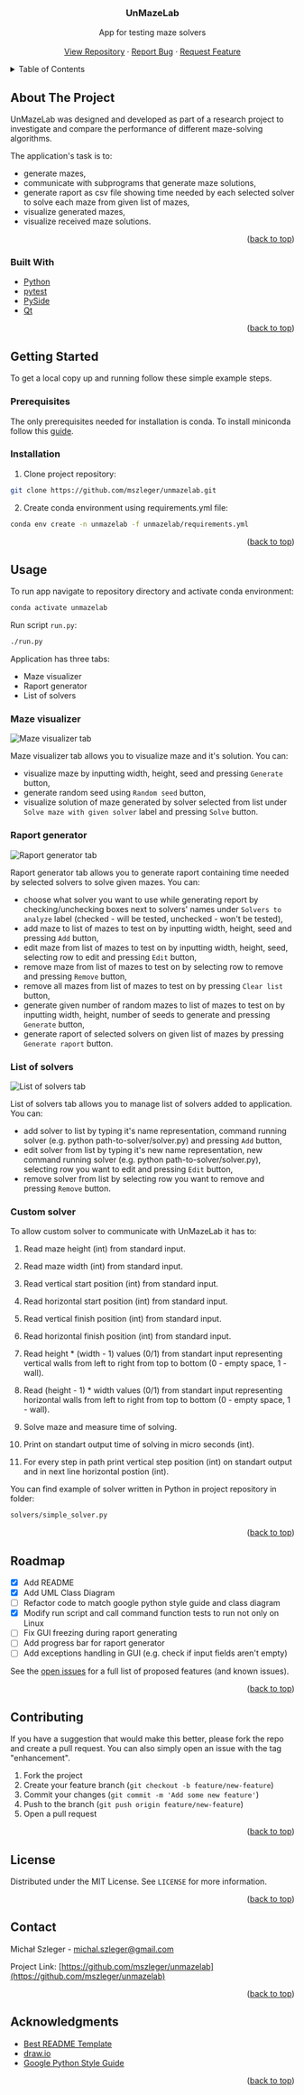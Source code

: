 <a id="readme-top"></a>



<!-- HEADING -->
<br />
<div align="center">
  <h3 align="center">UnMazeLab</h3>
  <p align="center">
    App for testing maze solvers
    <br />
    <br />
    <a href="https://github.com/mszleger/unmazelab">View Repository</a>
    ·
    <a href="https://github.com/mszleger/unmazelab/issues/new?labels=bug&template=bug-report---.md">Report Bug</a>
    ·
    <a href="https://github.com/mszleger/unmazelab/issues/new?labels=enhancement&template=feature-request---.md">Request Feature</a>
  </p>
</div>



<!-- TABLE OF CONTENTS -->
<details>
  <summary>Table of Contents</summary>
  <ol>
    <li>
      <a href="#about-the-project">About The Project</a>
      <ul>
        <li><a href="#built-with">Built With</a></li>
      </ul>
    </li>
    <li>
      <a href="#getting-started">Getting Started</a>
      <ul>
        <li><a href="#prerequisites">Prerequisites</a></li>
        <li><a href="#installation">Installation</a></li>
      </ul>
    </li>
    <li><a href="#usage">Usage</a></li>
      <ul>
        <li><a href="#maze-visualizer">Maze visualizer</a></li>
        <li><a href="#raport-generator">Raport generator</a></li>
        <li><a href="#list-of-solvers">List of solvers</a></li>
      </ul>
    <li><a href="#roadmap">Roadmap</a></li>
    <li><a href="#contributing">Contributing</a></li>
    <li><a href="#license">License</a></li>
    <li><a href="#contact">Contact</a></li>
    <li><a href="#acknowledgments">Acknowledgments</a></li>
  </ol>
</details>



<!-- ABOUT THE PROJECT -->
## About The Project

UnMazeLab was designed and developed as part of a research project to investigate and compare the performance of different maze-solving algorithms.

The application's task is to:
* generate mazes,
* communicate with subprograms that generate maze solutions,
* generate raport as csv file showing time needed by each selected solver to solve each maze from given list of mazes,
* visualize generated mazes,
* visualize received maze solutions.

<p align="right">(<a href="#readme-top">back to top</a>)</p>



### Built With

* [Python][Python-url]
* [pytest][pytest-url]
* [PySide][PySide-url]
* [Qt][Qt-url]

<p align="right">(<a href="#readme-top">back to top</a>)</p>



<!-- GETTING STARTED -->
## Getting Started

To get a local copy up and running follow these simple example steps.

### Prerequisites

The only prerequisites needed for installation is conda. To install miniconda follow this [guide][Miniconda-install-guide].

### Installation

1. Clone project repository:
  ```sh
  git clone https://github.com/mszleger/unmazelab.git
  ```

2. Create conda environment using requirements.yml file:
  ```sh
  conda env create -n unmazelab -f unmazelab/requirements.yml
  ```

<p align="right">(<a href="#readme-top">back to top</a>)</p>



<!-- USAGE EXAMPLES -->
## Usage

To run app navigate to repository directory and activate conda environment:
  ```sh
  conda activate unmazelab
  ```

Run script `run.py`:
  ```sh
  ./run.py
  ```

Application has three tabs:
* Maze visualizer
* Raport generator
* List of solvers

### Maze visualizer

<img src="docs/images/maze-visualizer-tab.png" alt="Maze visualizer tab">

Maze visualizer tab allows you to visualize maze and it's solution. You can:
* visualize maze by inputting width, height, seed and pressing `Generate` button,
* generate random seed using `Random seed` button,
* visualize solution of maze generated by solver selected from list under `Solve maze with given solver` label and pressing `Solve` button.

### Raport generator

<img src="docs/images/raport-generator-tab.png" alt="Raport generator tab">

Raport generator tab allows you to generate raport containing time needed by selected solvers to solve given mazes. You can:
* choose what solver you want to use while generating report by checking/unchecking boxes next to solvers' names under `Solvers to analyze` label (checked - will be tested, unchecked - won't be tested),
* add maze to list of mazes to test on by inputting width, height, seed and pressing `Add` button,
* edit maze from list of mazes to test on by inputting width, height, seed, selecting row to edit and pressing `Edit` button,
* remove maze from list of mazes to test on by selecting row to remove and pressing `Remove` button,
* remove all mazes from list of mazes to test on by pressing `Clear list` button,
* generate given number of random mazes to list of mazes to test on by inputting width, height, number of seeds to generate and pressing `Generate` button,
* generate raport of selected solvers on given list of mazes by pressing `Generate raport` button.

### List of solvers

<img src="docs/images/list-of-solvers-tab.png" alt="List of solvers tab">

List of solvers tab allows you to manage list of solvers added to application. You can:
* add solver to list by typing it's name representation, command running solver (e.g. python path-to-solver/solver.py) and pressing `Add` button,
* edit solver from list by typing it's new name representation, new command running solver (e.g. python path-to-solver/solver.py), selecting row you want to edit and pressing `Edit` button,
* remove solver from list by selecting row you want to remove and pressing `Remove` button.

### Custom solver

To allow custom solver to communicate with UnMazeLab it has to:

1. Read maze height (int) from standard input.

2. Read maze width (int) from standard input.

3. Read vertical start position (int) from standard input.

4. Read horizontal start position (int) from standard input.

5. Read vertical finish position (int) from standard input.

6. Read horizontal finish position (int) from standard input.

7. Read height * (width - 1) values (0/1) from standart input representing vertical walls from left to right from top to bottom (0 - empty space, 1 - wall).

8. Read (height - 1) * width values (0/1) from standart input representing horizontal walls from left to right from top to bottom (0 - empty space, 1 - wall).

9. Solve maze and measure time of solving.

10. Print on standart output time of solving in micro seconds (int).

11. For every step in path print vertical step position (int) on standart output and in next line horizontal postion (int).

You can find example of solver written in Python in project repository in folder:
  ```sh
  solvers/simple_solver.py
  ```

<p align="right">(<a href="#readme-top">back to top</a>)</p>



<!-- ROADMAP -->
## Roadmap

- [x] Add README
- [x] Add UML Class Diagram
- [ ] Refactor code to match google python style guide and class diagram
- [x] Modify run script and call command function tests to run not only on Linux
- [ ] Fix GUI freezing during raport generating
- [ ] Add progress bar for raport generator
- [ ] Add exceptions handling in GUI (e.g. check if input fields aren't empty)

See the [open issues](https://github.com/mszleger/unmazelab/issues) for a full list of proposed features (and known issues).

<p align="right">(<a href="#readme-top">back to top</a>)</p>



<!-- CONTRIBUTING -->
## Contributing

If you have a suggestion that would make this better, please fork the repo and create a pull request. You can also simply open an issue with the tag "enhancement".

1. Fork the project
2. Create your feature branch (`git checkout -b feature/new-feature`)
3. Commit your changes (`git commit -m 'Add some new feature'`)
4. Push to the branch (`git push origin feature/new-feature`)
5. Open a pull request

<p align="right">(<a href="#readme-top">back to top</a>)</p>



<!-- LICENSE -->
## License

Distributed under the MIT License. See `LICENSE` for more information.

<p align="right">(<a href="#readme-top">back to top</a>)</p>



<!-- CONTACT -->
## Contact

Michał Szleger - michal.szleger@gmail.com

Project Link: [https://github.com/mszleger/unmazelab](https://github.com/mszleger/unmazelab)

<p align="right">(<a href="#readme-top">back to top</a>)</p>



<!-- ACKNOWLEDGMENTS -->
## Acknowledgments

* [Best README Template](https://github.com/othneildrew/Best-README-Template)
* [draw.io](https://www.drawio.com/)
* [Google Python Style Guide](https://google.github.io/styleguide/pyguide.html)

<p align="right">(<a href="#readme-top">back to top</a>)</p>



<!-- MARKDOWN LINKS & IMAGES -->
[Python-url]: https://www.python.org/
[pytest-url]: https://docs.pytest.org/en/stable/
[PySide-url]: https://wiki.qt.io/Qt_for_Python
[Qt-url]: https://www.qt.io/
[Miniconda-install-guide]: https://docs.anaconda.com/miniconda/install/